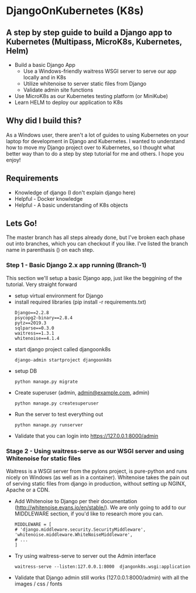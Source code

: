 
# DjangoOnKubernetes (K8s)

## A step by step guide to build a Django app to Kubernetes (Multipass, MicroK8s, Kubernetes, Helm)

- Build a basic Django App
  - Use a Windows-friendly waitress WSGI server to serve our app locally and in K8s
  - Utilize whitenoise to server static files from Django
  - Validate admin site functions
- Use MicroK8s as our Kubernetes testing platform (or MiniKube)
- Learn HELM to deploy our application to K8s

## Why did I build this?

As a Windows user, there aren't a lot of guides to using Kubernetes on your laptop for development in Django and Kubernetes.   I wanted to understand how to move my Django project over to Kubernetes, so I thought what better way than to do a step by step tutorial for me and others.  I hope you enjoy!

## Requirements  

- Knowledge of django (I don't explain django here)
- Helpful - Docker knowledge
- Helpful - A basic understanding of K8s objects

## Lets Go!
The master branch has all steps already done, but I've broken each phase out into branches, which you can checkout if you like.  I've listed the branch name in parenthasis () on each step.  

### Step 1 - Basic Django 2.x app running (Branch-1)

This section we'll setup a basic Django app, just like the beggining of the tutorial.  Very straight forward

- setup virtual environment for Django
- install required libraries (pip install -r requirements.txt)
    ```
    Django==2.2.8
    psycopg2-binary==2.8.4
    pytz==2019.3
    sqlparse==0.3.0
    waitress==1.3.1
    whitenoise==4.1.4
    ```
- start django project called djangoonk8s
    ```
    django-admin startproject djangoonk8s
    ```
- setup DB
    ```
    python manage.py migrate
    ```
- Create superuser (admin, admin@example.com, admin)
    ```
    python manage.py createsuperuser
    ```
- Run the server to test everything out  
    ```
    python manage.py runserver
    ```
- Validate that you can login into https://127.0.0.1:8000/admin
  
### Stage 2 - Using waitress-serve as our WSGI server and using Whitenoise for static files 

Waitress is a WSGI server from the pylons project, is pure-python and runs nicely on Windows (as well as in a container). Whitenoise takes the pain out of serving static files from django in production, without setting up NGINX, Apache or a CDN.  

- Add Whitenoise to Django per their documentation (http://whitenoise.evans.io/en/stable/). We are only going to add to our MIDDLEWARE section, if you'd like to research more you can.  
    ```
    MIDDLEWARE = [
    # 'django.middleware.security.SecurityMiddleware',
    'whitenoise.middleware.WhiteNoiseMiddleware',
    # ...
    ]
    ```
- Try using waitress-serve to server out the Admin interface
    ```
    waitress-serve --listen:127.0.0.1:8000  djangonk8s.wsgi:application
    ```
- Validate that Django admin still works (127.0.0.1:8000/admin) with all the images / css / fonts

